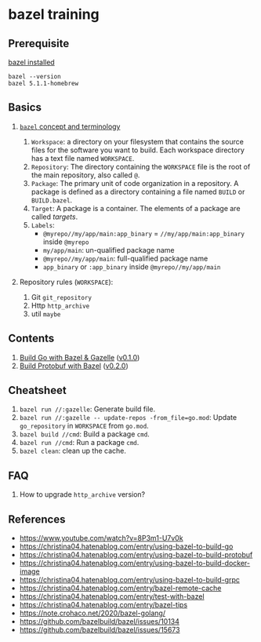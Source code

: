 # bazel training

## Prerequisite

[bazel installed](https://docs.bazel.build/versions/main/install-os-x.html#install-on-mac-os-x-homebrew)

```
bazel --version
bazel 5.1.1-homebrew
```
## Basics

1. [`bazel` concept and terminology](https://docs.bazel.build/versions/main/build-ref.html#intro)

    1. `Workspace`: a directory on your filesystem that contains the source files for the software you want to build. Each workspace directory has a text file named `WORKSPACE`.
    1. `Repository`: The directory containing the `WORKSPACE` file is the root of the main repository, also called `@`.
    1. `Package`: The primary unit of code organization in a repository. A package is defined as a directory containing a file named `BUILD` or `BUILD.bazel`.
    1. `Target`: A package is a container. The elements of a package are called *targets*.
    1. `Labels`:
        - `@myrepo//my/app/main:app_binary` = `//my/app/main:app_binary` inside `@myrepo`
        - `my/app/main`: un-qualified package name
        - `@myrepo//my/app/main`: full-qualified package name
        - `app_binary` or `:app_binary` inside `@myrepo//my/app/main`
1. Repository rules (`WORKSPACE`):
    1. Git `git_repository`
    1. Http `http_archive`
    1. util `maybe`

## Contents

1. [Build Go with Bazel & Gazelle](docs/01-build-go-with-bazel-and-gazelle.md) ([v0.1.0](https://github.com/nakamasato/bazel-training/releases/tag/v0.1.0))
1. [Build Protobuf with Bazel](docs/02-build-protobuf-with-bazel.md) ([v0.2.0](https://github.com/nakamasato/bazel-training/releases/tag/v0.2.0))

## Cheatsheet

1. `bazel run //:gazelle`: Generate build file.
1. `bazel run //:gazelle -- update-repos -from_file=go.mod`: Update `go_repository` in `WORKSPACE` from `go.mod`.
1. `bazel build //cmd`: Build a package `cmd`.
1. `bazel run //cmd`: Run a package `cmd`.
1. `bazel clean`: clean up the cache.

## FAQ
1. How to upgrade `http_archive` version?

## References
- https://www.youtube.com/watch?v=8P3m1-U7v0k
- https://christina04.hatenablog.com/entry/using-bazel-to-build-go
- https://christina04.hatenablog.com/entry/using-bazel-to-build-protobuf
- https://christina04.hatenablog.com/entry/using-bazel-to-build-docker-image
- https://christina04.hatenablog.com/entry/using-bazel-to-build-grpc
- https://christina04.hatenablog.com/entry/bazel-remote-cache
- https://christina04.hatenablog.com/entry/test-with-bazel
- https://christina04.hatenablog.com/entry/bazel-tips
- https://note.crohaco.net/2020/bazel-golang/
- https://github.com/bazelbuild/bazel/issues/10134
- https://github.com/bazelbuild/bazel/issues/15673
